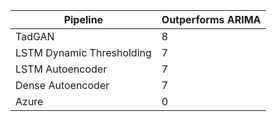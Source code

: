 | Pipeline                  |  Outperforms ARIMA |
|---------------------------|--------------------|
| TadGAN					|          8         |
| LSTM Dynamic Thresholding |          7         |
| LSTM Autoencoder			|          7         |
| Dense Autoencoder			|          7         |
| Azure						|          0         |
